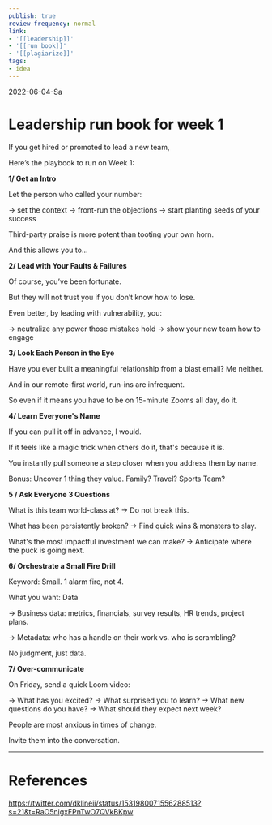 ```yaml
---
publish: true
review-frequency: normal
link:
- '[[leadership]]'
- '[[run book]]'
- '[[plagiarize]]'
tags:
- idea
---
```

2022-06-04-Sa

# Leadership run book for week 1

If you get hired or promoted to lead a new team, 

Here’s the playbook to run on Week 1:

**1/ Get an Intro** 

Let the person who called your number: 

-> set the context
-> front-run the objections
-> start planting seeds of your success

Third-party praise is more potent than tooting your own horn. 

And this allows you to...

**2/ Lead with Your Faults & Failures**

Of course, you’ve been fortunate.

But they will not trust you if you don’t know how to lose.

Even better, by leading with vulnerability, you:

-> neutralize any power those mistakes hold
-> show your new team how to engage

**3/ Look Each Person in the Eye**

Have you ever built a meaningful relationship from a blast email?   Me neither. 

And in our remote-first world, run-ins are infrequent. 

So even if it means you have to be on 15-minute Zooms all day, do it.

**4/ Learn Everyone's Name**

If you can pull it off in advance, I would.

If it feels like a magic trick when others do it, that's because it is.

You instantly pull someone a step closer when you address them by name.

Bonus: Uncover 1 thing they value. Family? Travel? Sports Team?

**5 / Ask Everyone 3 Questions** 

What is this team world-class at?
-> Do not break this. 

What has been persistently broken?
-> Find quick wins & monsters to slay.

What's the most impactful investment we can make?
-> Anticipate where the puck is going next.

**6/ Orchestrate a Small Fire Drill**

Keyword: Small. 1 alarm fire, not 4.

What you want: Data

-> Business data: metrics, financials, survey results, HR trends, project plans.

-> Metadata: who has a handle on their work vs. who is scrambling?

No judgment, just data.

**7/ Over-communicate**

On Friday, send a quick Loom video: 

-> What has you excited?
-> What surprised you to learn? 
-> What new questions do you have?
-> What should they expect next week?

People are most anxious in times of change. 

Invite them into the conversation.

---
# References
https://twitter.com/dklineii/status/1531980071556288513?s=21&t=RaO5nigxFPnTwO7QVkBKpw